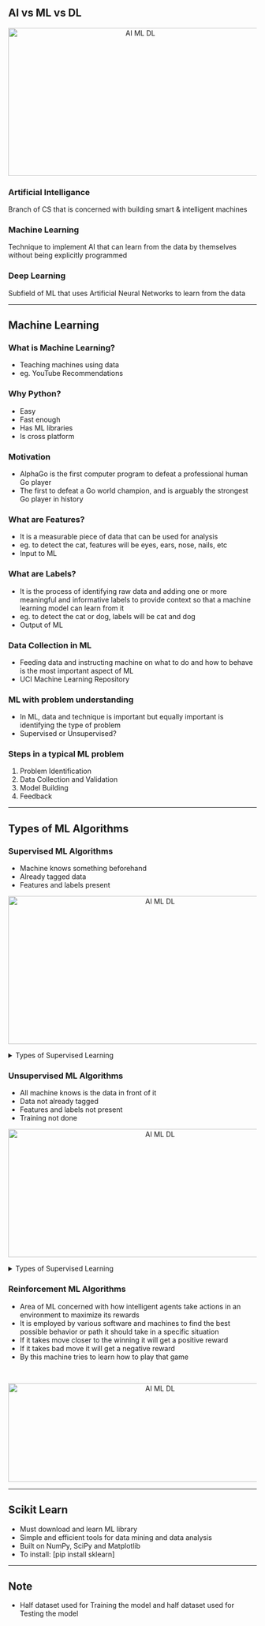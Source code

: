 
## AI vs ML vs DL

<p align="center">
  <img src="https://github.com/aditya423/suspicious_activity_detection/blob/main/temp/AI_ML_DL.png" height="300" width="520" alt="AI ML DL" />
</p>

### Artificial Intelligance
Branch of CS that is concerned with building smart & intelligent machines

### Machine Learning
Technique to implement AI that can learn from the data by themselves without being explicitly programmed

### Deep Learning
Subfield of ML that uses Artificial Neural Networks to learn from the data

<hr>

## Machine Learning

### What is Machine Learning? 
* Teaching machines using data 
* eg. YouTube Recommendations

### Why Python? 
* Easy
* Fast enough
* Has ML libraries
* Is cross platform

### Motivation
* AlphaGo is the first computer program to defeat a professional human Go player
* The first to defeat a Go world champion, and is arguably the strongest Go player in history

### What are Features? 
* It is a measurable piece of data that can be used for analysis
* eg. to detect the cat, features will be eyes, ears, nose, nails, etc
* Input to ML

### What are Labels?
* It is the process of identifying raw data and adding one or more meaningful and informative labels to provide context so that a machine learning model can learn from it
* eg. to detect the cat or dog, labels will be cat and dog
* Output of ML

### Data Collection in ML
* Feeding data and instructing machine on what to do and how to behave is the most important aspect of ML 
* UCI Machine Learning Repository

### ML with problem understanding
* In ML, data and technique is important but equally important is identifying the type of problem 
* Supervised or Unsupervised?

### Steps in a typical ML problem
1. Problem Identification
2. Data Collection and Validation
3. Model Building
4. Feedback

<hr>

## Types of ML Algorithms

### Supervised ML Algorithms
* Machine knows something beforehand
* Already tagged data
* Features and labels present

<p align="center">
  <img src="https://github.com/aditya423/suspicious_activity_detection/blob/main/temp/supervised_learning.jpg" height="300" width="600" alt="AI ML DL" />
</p>

<details>
<summary>Types of Supervised Learning</summary>

<br>
<p align="center">
  <img src="https://github.com/aditya423/suspicious_activity_detection/blob/main/temp/types_of_supervised_learning.jpg" height="300" width="520" alt="AI ML DL" />
</p>
  
### Classification 
* It is about predicting a class or discrete values eg: male or female, true or false
* Algorithms used:
  1. Decision Tree Classification
  2. Random Forest Classification
  3. K-nearest Neighbor
  
### Regression 
* It is about predicting a quantity or continuous values eg: salary, age, price
* Algorithms used:
  1. Logistic Regression
  2. Polynomial Regression
  3. Support Vector Machines
  
</details>

### Unsupervised ML Algorithms
* All machine knows is the data in front of it
* Data not already tagged
* Features and labels not present 
* Training not done

<p align="center">
  <img src="https://github.com/aditya423/suspicious_activity_detection/blob/main/temp/unsupervised_learning.jpg" height="260" width="600" alt="AI ML DL" />
</p>

<details>
<summary>Types of Supervised Learning</summary>
  
### Clustering
* It is about grouping the similar data points
* Algorithms used:
  1. K-means Clustering
  2. Hierarchical Clustering
 
<br>
<p align="center">
  <img src="https://github.com/aditya423/suspicious_activity_detection/blob/main/temp/types_of_unsupervised_learning_clustering.jpg" height="300" width="520" alt="AI ML DL" />
</p>
  
### Association
* It is used to find important relationship between data points
* Algorithms used:
  1. Principal Component Analysis (PCA)
  2. Apriori
  3. Eclat

<br>
<p align="center">
  <img src="https://github.com/aditya423/suspicious_activity_detection/blob/main/temp/types_of_unsupervised_learning_association.jpg" height="300" width="520" alt="AI ML DL" />
</p>
  
</details>

### Reinforcement ML Algorithms
* Area of ML concerned with how intelligent agents take actions in an environment to maximize its rewards
* It is employed by various software and machines to find the best possible behavior or path it should take in a specific situation
* If it takes move closer to the winning it will get a positive reward 
* If it takes bad move it will get a negative reward 
* By this machine tries to learn how to play that game 

<br>
<p align="center">
  <img src="https://github.com/aditya423/suspicious_activity_detection/blob/main/temp/reinforcement_learning.jpg" height="200" width="600" alt="AI ML DL" />
</p>

<hr>

## Scikit Learn
* Must download and learn ML library 
* Simple and efficient tools for data mining and data analysis 
* Built on NumPy, SciPy and Matplotlib
* To install: [pip install sklearn]

<hr>

## Note 
* Half dataset used for Training the model and half dataset used for Testing the model

